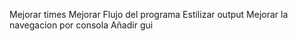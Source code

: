 Mejorar times
Mejorar Flujo del programa
Estilizar output
Mejorar la navegacion por consola
Añadir gui